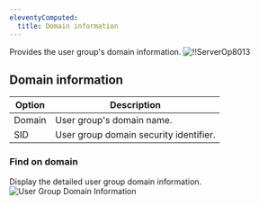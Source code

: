 ```yaml
---
eleventyComputed:
  title: Domain information
---
```

Provides the user group's domain information.
![!!ServerOp8013](https://cdnweb.devolutions.net/docs/docs_en_server_ServerOp8013.png)

## Domain information
| Option | Description                            |
|--------|----------------------------------------|
| Domain | User group's domain name.              |
| SID    | User group domain security identifier. |

### Find on domain
Display the detailed user group domain information.
![User Group Domain Information](https://cdnweb.devolutions.net/docs/docs_en_server_ServerOp8017.png)

